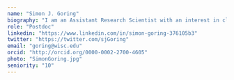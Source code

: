 ```yaml
---
name: "Simon J. Goring"
biography: "I am an Assistant Research Scientist with an interest in climate-vegetation relationships and informatics across ecology the geosciences.  I seek to understand the relationships between climate, forest composition, land use change and critical zone processes by harnessing quantitative and computational advances and a broad array of heterogeneous data. I lead the Informatics WG of the Neotoma Paleoecology Database and serve on the EarthCube Leadership Committee"
role: "Postdoc"
linkedin: "https://www.linkedin.com/in/simon-goring-376105b3"
twitter: "https://twitter.com/sjGoring"
email: "goring@wisc.edu"
orcid: "http://orcid.org/0000-0002-2700-4605"
photo: "SimonGoring.jpg"
seniority: "10"
---
```

